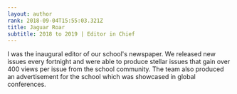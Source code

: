 ```yaml
---
layout: author
rank: 2018-09-04T15:55:03.321Z
title: Jaguar Roar
subtitle: 2018 to 2019 | Editor in Chief
---
```

I was the inaugural editor of our school's newspaper. We released new issues every fortnight and were able to produce stellar issues that gain over 400 views per issue from the school community. The team also produced an advertisement for the school which was showcased in global conferences.